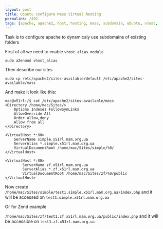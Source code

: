 ```yaml
---
layout: post
title: Ubuntu configure Mass Virtual hosting
permalink: /492
tags: [apache, apache2, host, hosting, mass, subdomain, ubuntu, vhost, virtualhost]
---
```


Task is to configure apache to dynamicaly use subdomains of existing folders

First of all we need to enable `vhost_alias module`

    sudo a2enmod vhost_alias

Then describe our sites

    sudo cp /etc/apache2/sites-available/default /etc/apache2/sites-available/mass

And make it look like this:

    mac@x51rl:/$ cat /etc/apache2/sites-available/mass
    <Directory /home/mac/Sites/>
        Options Indexes FollowSymLinks
        AllowOverride All
        Order allow,deny
        Allow from all
    </Directory>

    <VirtualHost *:80>
        ServerName simple.x51rl.mam.org.ua
        ServerAlias *.simple.x51rl.mam.org.ua
        VirtualDocumentRoot /home/mac/Sites/simple/%0/
    </VirtualHost>

    <VirtualHost *:80>
            ServerName zf.x51rl.mam.org.ua
            ServerAlias *.zf.x51rl.mam.org.ua
            VirtualDocumentRoot /home/mac/Sites/zf/%0/public
    </VirtualHost>

Now create `/home/mac/Sites/simple/test1.simple.x51rl.mam.org.ua/index.php` and it will be accessed on `test1.simple.x51rl.mam.org.ua`

Or for Zend example

`/home/mac/Sites/zf/test1.zf.x51rl.mam.org.ua/public/index.php` and it will be accessible on `test1.zf.x51rl.mam.org.ua`
